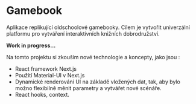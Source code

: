 # Gamebook

Aplikace replikující oldschoolové gamebooky. Cílem je vytvořit univerzální platformu pro vytváření interaktivních knižních dobrodružství.

<strong>Work in progress...</strong>

Na tomto projektu si zkouším nové technologie a koncepty, jako jsou :

- React framework Next.js
- Použití Material-UI v Next.js
- Dynamické renderování UI na základě vložených dat, tak, aby bylo možno flexibilně měnit parametry a vytvářet nové scénáře.
- React hooks, context.
